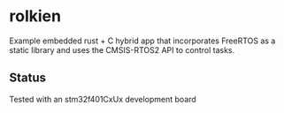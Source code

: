 # rolkien

Example embedded rust + C hybrid app that 
incorporates FreeRTOS as a static library and
uses the CMSIS-RTOS2 API to control tasks. 


## Status

Tested with an stm32f401CxUx development board




